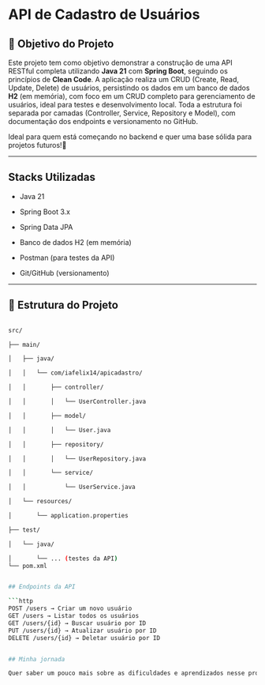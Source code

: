 # API de Cadastro de Usuários


## 🎯 Objetivo do Projeto

  Este projeto tem como objetivo demonstrar a construção de uma API RESTful completa utilizando **Java 21** com **Spring Boot**, seguindo os princípios de **Clean Code**.
  A aplicação realiza um CRUD (Create, Read, Update, Delete) de usuários, persistindo os dados em um banco de dados **H2** (em memória),  com foco em um CRUD completo para gerenciamento de usuários, ideal para testes e desenvolvimento local. Toda a estrutura foi separada por camadas (Controller, Service, Repository e Model), com documentação dos endpoints e versionamento no GitHub.

  Ideal para quem está começando no backend e quer uma base sólida para projetos futuros!🚀


---



## Stacks Utilizadas



- Java 21  

- Spring Boot 3.x  

- Spring Data JPA  

- Banco de dados H2 (em memória)  

- Postman (para testes da API)  

- Git/GitHub (versionamento)


---



## 📂 Estrutura do Projeto



```bash

src/

├── main/

│   ├── java/

│   │   └── com/iafelix14/apicadastro/

│   │       ├── controller/

│   │       │   └── UserController.java

│   │       ├── model/

│   │       │   └── User.java

│   │       ├── repository/

│   │       │   └── UserRepository.java

│   │       └── service/

│   │           └── UserService.java

│   └── resources/

│       └── application.properties

├── test/

│   └── java/

│       └── ... (testes da API)
└── pom.xml


## Endpoints da API

```http
POST /users → Criar um novo usuário
GET /users → Listar todos os usuários
GET /users/{id} → Buscar usuário por ID
PUT /users/{id} → Atualizar usuário por ID
DELETE /users/{id} → Deletar usuário por ID


## Minha jornada

Quer saber um pouco mais sobre as dificuldades e aprendizados nesse projeto


